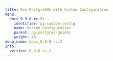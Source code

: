 ```yaml
---
title: Run PostgreSQL with Custom Configuration
menu:
  docs_0.9.0-rc.2:
    identifier: pg-custom-config
    name: Custom Configuration
    parent: pg-postgres-guides
    weight: 40
menu_name: docs_0.9.0-rc.2
info:
  version: 0.9.0-rc.2
---
```


